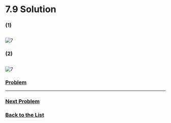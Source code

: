 # 7.9 Solution

### (1)

```java

```

![7](Images/7.9.1.png)

### (2)

```java

```

![7](Images/7.9.2.png)

### [**Problem**](../Problems/7.9.md)

___

### [**Next Problem**](../Problems/8.4.md)

### [**Back to the List**](../#list-of-problems)